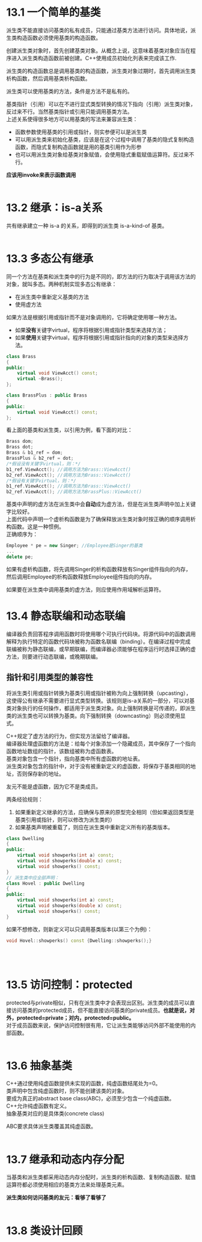 # 13.1 一个简单的基类
派生类不能直接访问基类的私有成员，只能通过基类方法进行访问。具体地说，派生类构造函数必须使用基类的构造函数。

创建派生类对象时，首先创建基类对象。从概念上说，这意味着基类对象应当在程序进入派生类构造函数前被创建。C++使用成员初始化列表来完成该工作.

派生类的构造函数总是调用基类的构造函数，派生类对象过期时，首先调用派生类析构函数，然后调用基类析构函数。

派生类可以使用基类的方法，条件是方法不是私有的。

基类指针（引用）可以在不进行显式类型转换的情况下指向（引用）派生类对象，反过来不行。当然基类指针或引用只能调用基类方法。  
上述关系使得很多地方可以用基类的写法来兼容派生类：
- 函数参数使用基类的引用或指针，则实参便可以是派生类
- 可以用派生类来初始化基类，应该是在这个过程中调用了基类的隐式复制构造函数，而隐式复制构造函数就是用的基类引用作为形参
- 也可以用派生类对象给基类对象赋值，会使用隐式重载赋值运算符。反过来不行。

**应该用invoke来表示函数调用**
<br><br>

# 13.2 继承：is-a关系
共有继承建立一种 is-a 的关系，即得到的派生类 is-a-kind-of 基类。
<br><br>

# 13.3 多态公有继承
同一个方法在基类和派生类中的行为是不同的，即方法的行为取决于调用该方法的对象，就叫多态。两种机制实现多态公有继承：
- 在派生类中重新定义基类的方法
- 使用虚方法

如果方法是根据引用或指针而不是对象调用的，它将确定使用哪一种方法。
- 如果**没有**关键字virtual，程序将根据引用或指针类型来选择方法；
- 如果**使用**关键字virtual，程序将根据引用或指针指向的对象的类型来选择方法。
```c++
class Brass
{
public:
    virtual void ViewAcct() const;
    virtual ~Brass();
};

class BrassPlus : public Brass
{
public:
    virtual void ViewAcct() const;
};
```
看上面的基类和派生类，以引用为例，看下面的对比：
```c++
Brass dom;
Brass dot;
Brass & b1_ref = dom;
BrassPlus & b2_ref = dot;
/*假设没有关键字virtual，则：*/
b1_ref.ViewAcct(); //调用方法为Brass::ViewAcct()
b2_ref.ViewAcct(); //调用方法为Brass::ViewAcct()
/*假设有关键字virtual，则：*/
b1_ref.ViewAcct(); //调用方法为Brass::ViewAcct()
b2_ref.ViewAcct(); //调用方法为BrassPlus::ViewAcct()
```
基类中声明的虚方法在派生类中会**自动**成为虚方法，但是在派生类声明中加上关键字比较好。  
上面代码中声明一个虚析构函数是为了确保释放派生类对象时按正确的顺序调用析构函数。这是一种惯例。  
正确顺序为：
```c++
Employee * pe = new Singer; //Employee是Singer的基类
...
delete pe;
```
如果有虚析构函数，将先调用Singer的析构函数释放有Singer组件指向的内存，然后调用Employee的析构函数释放Employee组件指向的内存。

如果要在派生类中调用基类的虚方法，则应使用作用域解析运算符。

# 13.4 静态联编和动态联编
编译器负责回答程序调用函数时将使用哪个可执行代码块。将源代码中的函数调用解释为执行特定的函数代码块被称为函数名联编（binding）。在编译过程中完成联编被称为静态联编，或早期联编，而编译器必须能够在程序运行时选择正确的虚方法，则要进行动态联编，或晚期联编。

## 指针和引用类型的兼容性
将派生类引用或指针转换为基类引用或指针被称为向上强制转换（upcasting），这使得公有继承不需要进行显式类型转换。该规则是is-a关系的一部分，可以对基类对象执行的任何操作，都适用于派生类对象。向上强制转换是可传递的，即派生类的派生类也可以转换为基类。向下强制转换（downcasting）则必须使用显式。

C++规定了虚方法的行为，但实现方法留给了编译器。  
编译器处理虚函数的方法是：给每个对象添加一个隐藏成员，其中保存了一个指向函数地址数组的指针，该数组被称为虚函数表。  
基类对象包含一个指针，指向基类中所有虚函数的地址表。  
派生类对象包含的指针中，对于没有被重新定义的虚函数，将保存于基类相同的地址，否则保存新的地址。

友元不能是虚函数，因为它不是类成员。

两条经验规则：  
1. 如果重新定义继承的方法，应确保与原来的原型完全相同（但如果返回类型是基类引用或指针，则可以修改为派生类的）
2. 如果基类声明被重载了，则应在派生类中重新定义所有的基类版本。
```c++
class Dwelling
{
public:
    virtual void showperks(int a) const;
    virtual void showperks(double x) const;
    virtual void showperks() const;
}
// 派生类中应全部声明：
class Hovel : public Dwelling
{
public:
    virtual void showperks(int a) const;
    virtual void showperks(double x) const;
    virtual void showperks() const;
}
```
如果不想修改，则新定义可以只调用基类版本(以第三个为例)：
```c++
void Hovel::showperks() const {Dwelling::showperks();}
```
<br><br>

# 13.5 访问控制：protected
protected与private相似，只有在派生类中才会表现出区别。派生类的成员可以直接访问基类的protected成员，但不能直接访问基类的private成员。**也就是说，对外，protected=private；对内，protected=public。**  
对于成员函数来说，保护访问控制很有用，它让派生类能够访问外部不能使用的内部函数。
<br><br>

# 13.6 抽象基类
C++通过使用纯虚函数提供未实现的函数，纯虚函数结尾处为=0。  
类声明中包含纯虚函数时，则不能创建该类的对象。  
要成为真正的abstract base class(ABC)，必须至少包含一个纯虚函数。  
C++允许纯虚函数有定义。  
抽象基类对应的是具体类(concrete class)

ABC要求具体派生类覆盖其纯虚函数。
<br><br>

# 13.7 继承和动态内存分配
当基类和派生类都采用动态内存分配时，派生类的析构函数、复制构造函数、赋值运算符都必须使用相应的基类方法来处理基类元素。

**派生类如何访问基类的友元：看够了看够了**
<br><br>

# 13.8 类设计回顾
